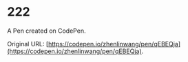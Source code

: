# 222

A Pen created on CodePen.

Original URL: [https://codepen.io/zhenlinwang/pen/qEBEQja](https://codepen.io/zhenlinwang/pen/qEBEQja).

